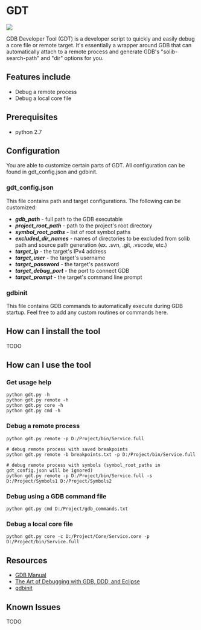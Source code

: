 # GDT

<a href="https://codeclimate.com/github/brandonsoto/gdt/maintainability"><img src="https://api.codeclimate.com/v1/badges/c203adcc92be588cf10d/maintainability" /></a>

GDB Developer Tool (GDT) is a developer script to quickly and easily debug a core file or remote target. It's essentially a wrapper around GDB that can automatically attach to a remote process and generate GDB's "solib-search-path" and "dir" options for you.

## Features include

- Debug a remote process
- Debug a local core file

## Prerequisites

- python 2.7

## Configuration

You are able to customize certain parts of GDT. All configuration can be found in gdt_config.json and gdbinit.

### gdt_config.json
This file contains path and target configurations. The following can be customized:
- _**gdb_path**_ - full path to the GDB executable
- _**project_root_path**_ - path to the project's root directory
- _**symbol_root_paths**_ - list of root symbol paths
- _**excluded_dir_names**_ - names of directories to be excluded from solib path and source path generation (ex. .svn, .git, .vscode, etc.)
- _**target_ip**_ - the target's IPv4 address
- _**target_user**_ - the target's username
- _**target_password**_ - the target's password
- _**target_debug_port**_ - the port to connect GDB
- _**target_prompt**_ - the target's command line prompt

### gdbinit
This file contains GDB commands to automatically execute during GDB startup. Feel free to add any custom routines or commands here.

## How can I install the tool

TODO

## How can I use the tool

### Get usage help

```shell
python gdt.py -h
python gdt.py remote -h
python gdt.py core -h
python gdt.py cmd -h
```

### Debug a remote process

```shell
python gdt.py remote -p D:/Project/bin/Service.full

# debug remote process with saved breakpoints
python gdt.py remote -b breakpoints.txt -p D:/Project/bin/Service.full

# debug remote process with symbols (symbol_root_paths in gdt_config.json will be ignored)
python gdt.py remote -p D:/Project/bin/Service.full -s D:/Project/Symbols1 D:/Project/Symbols2
```

### Debug using a GDB command file

```shell
python gdt.py cmd D:/Project/gdb_commands.txt
```

### Debug a local core file

```shell
python gdt.py core -c D:/Project/Core/Service.core -p D:/Project/bin/Service.full
```

## Resources
- [GDB Manual](https://sourceware.org/gdb/onlinedocs/gdb/index.html#SEC_Contents)
- [The Art of Debugging with GDB, DDD, and Eclipse](https://www.amazon.com/Art-Debugging-GDB-DDD-Eclipse/dp/1593271743/ref=sr_1_2?ie=UTF8&qid=1519965502&sr=8-2&keywords=gdb&dpID=51tKpAW8vyL&preST=_SX218_BO1,204,203,200_QL40_&dpSrc=srch)
- [gdbinit](http://man7.org/linux/man-pages/man5/gdbinit.5.html)


## Known Issues

TODO
